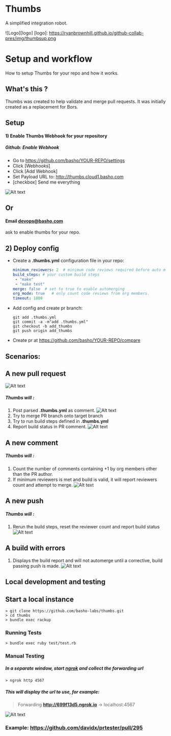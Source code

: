 # Thumbs

A simplified integration robot.

![Logo][logo]
[logo]: https://ryanbrownhill.github.io/github-collab-pres/img/thumbsup.png

# Setup and workflow
How to setup Thumbs for your repo and how it works.

## What's this ?
Thumbs was created to help validate and merge pull requests. It was initially created as a replacement for Bors.
## Setup
#### 1) Enable Thumbs Webhook for your repository

##### Github: Enable Webhook
- Go to https://github.com/basho/YOUR-REPO/settings
- Click [Webhooks]
- Click [Add Webhook]
- Set Payload URL to: http://thumbs.cloud1.basho.com
- [checkbox] Send me everything

![Alt text](http://i.imgur.com/hyarJuX.png)

## Or
#### Email devops@basho.com
ask to enable thumbs for your repo.

## 2) Deploy config

- Create a **.thumbs.yml** configuration file in your repo:

  ```yaml
  minimum_reviewers: 2  # minimum code reviews required before auto merge
  build_steps: # your custom build steps
   - "make"
   - "make test"
  merge: false  # set to true to enable automerging
  org_mode: true   # only count code reviews from org members.
  timeout: 1800 
  ```
  
- Add config and create pr branch:

  ```
  git add .thumbs.yml
  git commit -a -m"add .thumbs.yml"
  git checkout -b add_thumbs
  git push origin add_thumbs
  ```
 - Create pr at https://github.com/basho/YOUR-REPO/compare
 
##  Scenarios:
##  A new pull request
![Alt text](http://i.imgur.com/zCOwNgL.png)
##### Thumbs will :

1) Post parsed **.thumbs.yml** as comment.
![Alt text](http://i.imgur.com/QMGnL7i.png)
2) Try to merge PR branch onto target branch
3) Try to run build steps defined in **.thumbs.yml**
4) Report build status in PR comment.
![Alt text](http://i.imgur.com/zFrr7aR.png) 

##  A new comment
##### Thumbs will :
1) Count the number of comments containing +1 by org members other than the PR author. 
2) If minimum reviewers is met and build is valid, it will report reviewers count and attempt to merge.
![Alt text](http://i.imgur.com/4mj2SL7.png)

## A new push
##### Thumbs will :
1) Rerun the build steps, reset the reviewer count and report build status
![Alt text](http://i.imgur.com/zFrr7aR.png)

## A build with errors
1) Displays the build report and will not automerge until a corrective, build passing push is made.
![Alt text](http://i.imgur.com/wOrjzKx.png)


## Local development and testing

## Start a local instance
```
> git clone https://github.com/basho-labs/thumbs.git
> cd thumbs
> bundle exec rackup
```
### Running Tests
```
> bundle exec ruby test/test.rb
```

### Manual Testing
##### In a separate window, start [ngrok](https://ngrok.com/) and collect the forwarding url
```
> ngrok http 4567
```
##### This will display the url to use, for example:

> Forwarding                    **http://699f13d5.ngrok.io** -> localhost:4567        

![Alt text](http://i.imgur.com/v3rSCTX.png)

### Example: https://github.com/davidx/prtester/pull/295


